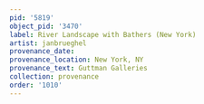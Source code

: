```yaml
---
pid: '5819'
object_pid: '3470'
label: River Landscape with Bathers (New York)
artist: janbrueghel
provenance_date:
provenance_location: New York, NY
provenance_text: Guttman Galleries
collection: provenance
order: '1010'
---
```

